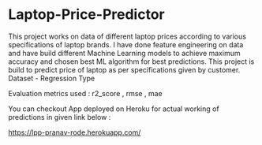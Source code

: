 # Laptop-Price-Predictor 
This project works on data of different laptop prices according to various specifications of laptop brands. I have done feature engineering on data and have build different Machine Learning models to achieve maximum accuracy and chosen best ML algorithm for best predictions. This project is build to predict price of laptop as per specifications given by customer.  
Dataset - Regression Type

Evaluation metrics used : r2_score , rmse , mae

You can checkout App deployed on Heroku for actual working of predictions in given link below :

https://lpp-pranav-rode.herokuapp.com/
